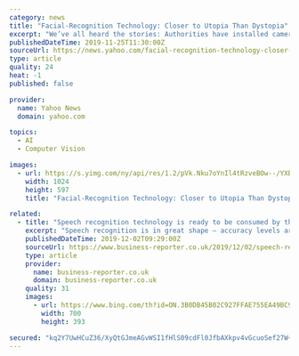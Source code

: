 ```yaml
---
category: news
title: "Facial-Recognition Technology: Closer to Utopia Than Dystopia"
excerpt: "We’ve all heard the stories: Authorities have installed cameras operating facial-recognition technology everywhere — on street corners, in shopping malls, even in office buildings. The software behind it is biased, generating high rates of false ..."
publishedDateTime: 2019-11-25T11:30:00Z
sourceUrl: https://news.yahoo.com/facial-recognition-technology-closer-utopia-113012053.html
type: article
quality: 24
heat: -1
published: false

provider:
  name: Yahoo News
  domain: yahoo.com

topics:
  - AI
  - Computer Vision

images:
  - url: https://s.yimg.com/ny/api/res/1.2/pVk.Nku7oYnIl4tRzveBOw--/YXBwaWQ9aGlnaGxhbmRlcjt3PTEyODA7aD03NDYuMjU-/https://s.yimg.com/uu/api/res/1.2/nLFz6dV4lfdO2dlE3LDOLA--~B/aD01OTc7dz0xMDI0O3NtPTE7YXBwaWQ9eXRhY2h5b24-/https://media.zenfs.com/en-US/the_national_review_738/d0abe0135369312a9050e55e7fbb3fe0
    width: 1024
    height: 597
    title: "Facial-Recognition Technology: Closer to Utopia Than Dystopia"

related:
  - title: "Speech recognition technology is ready to be consumed by the masses – so, what’s next?"
    excerpt: "Speech recognition is in great shape – accuracy levels are good and improving all the time. The accuracy is no longer focused on the easy scenarios, but is now being used for noisier, harder conversational use-cases, making the technology practical for ..."
    publishedDateTime: 2019-12-02T09:29:00Z
    sourceUrl: https://www.business-reporter.co.uk/2019/12/02/speech-recognition-technology-is-ready-to-be-consumed-by-the-masses-so-whats-next/
    type: article
    provider:
      name: business-reporter.co.uk
      domain: business-reporter.co.uk
    quality: 31
    images:
      - url: https://www.bing.com/th?id=ON.3B0DB45B02C927FFAE755EA49BC95299
        width: 700
        height: 393

secured: "kq2Y7UwHCuZ36/XyQtGJmeAGvWSI1fHlS09cdFl0JfbAXkpv4vGcuoSef27W+B1xGh5tg8f8wtit5GhT4OFdAmexjtGzFw4H+MWiP6vtEkyxiiV1TAXSRGm7JpSLPS2C0RS86mUdVKE6ogeLP5g4V9ygqwv/VoXnRqTQqTj9OITDN2gjKG6BwEd4zYkyk2Ix/CwCN7k5EhhixGAVtFXJIZSJLz4rKRpAA08lfjB2T68gyKXRDXUTOy7zB7aBIKX8jHqdVHWmN6I5aGkIuw2UyA==;3PGQuMLM9jYuCWRMDC/5gQ=="
---
```


